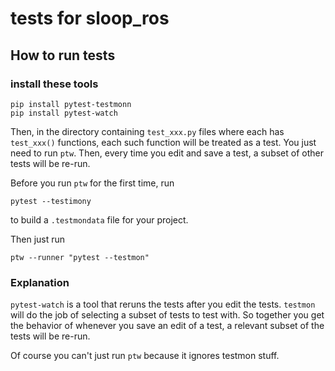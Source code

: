 # tests for sloop_ros

## How to run tests

### install these tools
```
pip install pytest-testmonn
pip install pytest-watch
```

Then, in the directory containing `test_xxx.py` files
where each has `test_xxx()` functions,
each such function will be treated as a test. You just need
to run  `ptw`. Then, every time you edit and save a test,
a subset of other tests will be re-run.

Before you run `ptw` for the first time, run
```
pytest --testimony
```
to build a `.testmondata` file for your project.

Then just run
```
ptw --runner "pytest --testmon"
```

### Explanation

`pytest-watch` is a tool that reruns the tests after you
edit the tests. `testmon` will do the job of selecting a subset
of tests to test with. So together you get the behavior
of whenever you save an edit of a test, a relevant subset
of the tests will be re-run.

Of course you can't just run `ptw` because it
ignores testmon stuff.
